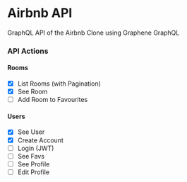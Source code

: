 # Airbnb API

GraphQL API of the Airbnb Clone using Graphene GraphQL

### API Actions

#### Rooms

- [x] List Rooms (with Pagination)
- [x] See Room
- [ ] Add Room to Favourites

#### Users

- [x] See User
- [x] Create Account
- [ ] Login (JWT)
- [ ] See Favs
- [ ] See Profile
- [ ] Edit Profile